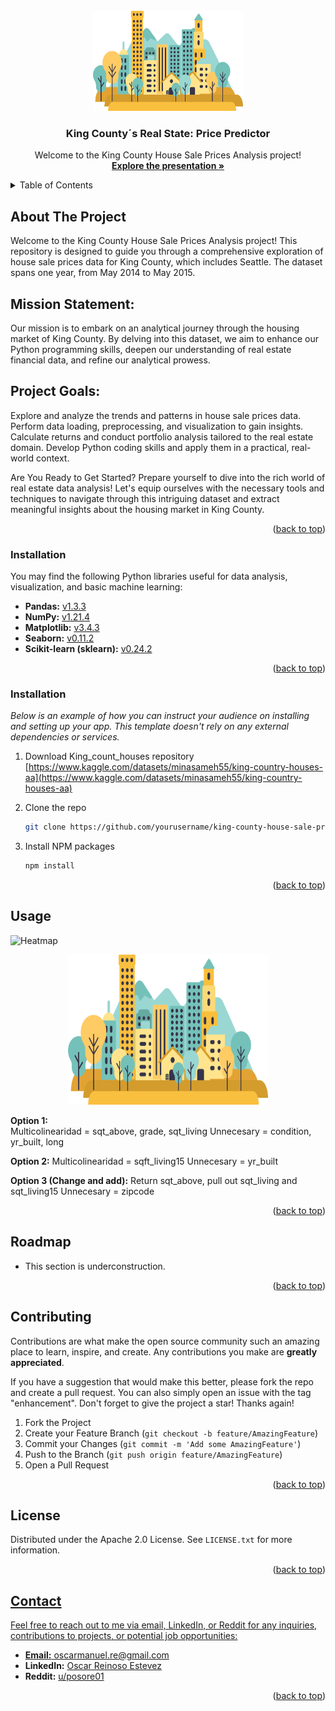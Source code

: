 <!-- PROJECT LOGO -->
<br />
<div align="center">
  <a href="https://github.com/othneildrew/Best-README-Template">
    <img src="images/logo.png" alt="Logo" width="240" height="160">
  </a>

  <h3 align="center">King County´s Real State: Price Predictor</h3>

  <p align="center">
    Welcome to the King County House Sale Prices Analysis project!
    <br />
    <a href="https://github.com/OSCGRA/seattle-house-price-predictor/blob/main/House-price-predictor.pptx"><strong>Explore the presentation »</strong></a>
</div>

<!-- TABLE OF CONTENTS -->
<details>
  <summary>Table of Contents</summary>
  <ol>
    <li>
      <a href="#about-the-project">About The Project</a>
      <ul>
        <li><a href="#built-with">Built With</a></li>
      </ul>
    </li>
    <li>
      <a href="#getting-started">Getting Started</a>
      <ul>
        <li><a href="#prerequisites">Prerequisites</a></li>
        <li><a href="#installation">Installation</a></li>
      </ul>
    </li>
    <li><a href="#usage">Usage</a></li>
    <li><a href="#license">License</a></li>
    <li><a href="#contact">Contact</a></li>
    <li><a href="#acknowledgments">Acknowledgments</a></li>
  </ol>
</details>

<!-- ABOUT THE PROJECT -->
## About The Project

Welcome to the King County House Sale Prices Analysis project! This repository is designed to guide you through a comprehensive exploration of house sale prices data for King County, which includes Seattle. The dataset spans one year, from May 2014 to May 2015.

## Mission Statement:

Our mission is to embark on an analytical journey through the housing market of King County. By delving into this dataset, we aim to enhance our Python programming skills, deepen our understanding of real estate financial data, and refine our analytical prowess.

## Project Goals:

Explore and analyze the trends and patterns in house sale prices data.
Perform data loading, preprocessing, and visualization to gain insights.
Calculate returns and conduct portfolio analysis tailored to the real estate domain.
Develop Python coding skills and apply them in a practical, real-world context.

Are You Ready to Get Started?
Prepare yourself to dive into the rich world of real estate data analysis! Let's equip ourselves with the necessary tools and techniques to navigate through this intriguing dataset and extract meaningful insights about the housing market in King County.

<p align="right">(<a href="#readme-top">back to top</a>)</p>

<!-- GETTING STARTED -->
### Installation
You may find the following Python libraries useful for data analysis, visualization, and basic machine learning:

- **Pandas:** [v1.3.3](https://pandas.pydata.org/)  
- **NumPy:** [v1.21.4](https://numpy.org/)  
- **Matplotlib:** [v3.4.3](https://matplotlib.org/)  
- **Seaborn:** [v0.11.2](https://seaborn.pydata.org/)  
- **Scikit-learn (sklearn):** [v0.24.2](https://scikit-learn.org/)  

<p align="right">(<a href="#readme-top">back to top</a>)</p>

<!-- GETTING STARTED -->

### Installation

_Below is an example of how you can instruct your audience on installing and setting up your app. This template doesn't rely on any external dependencies or services._

1. Download King_count_houses repository [https://www.kaggle.com/datasets/minasameh55/king-country-houses-aa](https://www.kaggle.com/datasets/minasameh55/king-country-houses-aa)
   
3. Clone the repo
   ```sh
   git clone https://github.com/yourusername/king-county-house-sale-prices-analysis.git
   ```
4. Install NPM packages
   ```sh
   npm install
   ```

<p align="right">(<a href="#readme-top">back to top</a>)</p>


<!-- USAGE EXAMPLES -->
## Usage

![Heatmap](https://github.com/OSCGRA/seattle-house-price-predictor/assets/77927558/cf69b2c5-e7ec-49f0-98e1-e7dad7879e6b)

<div align="center">
  <a href="[https://github.com/othneildrew/Best-README-Template](https://github.com/OSCGRA/seattle-house-price-predictor/assets/77927558/7dff550f-14ab-4485-891e-de207b027785)">
    <img src="images/logo.png" alt="Logo" width="320" height="240">
  </a>
</div>

**Option 1:**     
        Multicolinearidad = sqt_above, grade, sqt_living
        Unnecesary = condition, yr_built, long
    

**Option 2:**
        Multicolinearidad = sqft_living15
        Unnecesary = yr_built
  

**Option 3 (Change and add):**
        Return sqt_above, pull out sqt_living and sqt_living15
        Unnecesary = zipcode
        
        
<p align="right">(<a href="#readme-top">back to top</a>)</p>

<!-- ROADMAP -->
## Roadmap

- This section is underconstruction.

<p align="right">(<a href="#readme-top">back to top</a>)</p>



<!-- CONTRIBUTING -->
## Contributing

Contributions are what make the open source community such an amazing place to learn, inspire, and create. Any contributions you make are **greatly appreciated**.

If you have a suggestion that would make this better, please fork the repo and create a pull request. You can also simply open an issue with the tag "enhancement".
Don't forget to give the project a star! Thanks again!

1. Fork the Project
2. Create your Feature Branch (`git checkout -b feature/AmazingFeature`)
3. Commit your Changes (`git commit -m 'Add some AmazingFeature'`)
4. Push to the Branch (`git push origin feature/AmazingFeature`)
5. Open a Pull Request

<p align="right">(<a href="#readme-top">back to top</a>)</p>



<!-- LICENSE -->
## License

Distributed under the Apache 2.0 License. See `LICENSE.txt` for more information.

<p align="right">(<a href="#readme-top">back to top</a>)</p>

<a href="mailto:oscarmanuel.re@gmail.com">
  
<!-- CONTACT -->
## Contact

Feel free to reach out to me via email, LinkedIn, or Reddit for any inquiries, contributions to projects, or potential job opportunities:

- **Email:** [oscarmanuel.re@gmail.com](mailto:oscarmanuel.re@gmail.com)
- **LinkedIn:** [Oscar Reinoso Estevez](https://www.linkedin.com/in/oscar-reinoso-estevez/)
- **Reddit:** [u/posore01](https://www.reddit.com/user/posore01)

<p align="right">(<a href="#readme-top">back to top</a>)</p>
